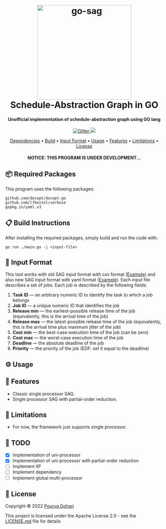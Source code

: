<h1 align="center">
  <br>
  <a href="https://postimg.cc/0z1zFYn2"><img src="https://i.postimg.cc/kgBWVwt8/logo.png" alt="go-sag" width="300"></a>
  <br>
  Schedule-Abstraction Graph in GO
  <br>
</h1>

<h4 align="center">Unofficial implementation of schedule-abstraction graph using GO lang</h4>

<p align="center">
  <a href="https://github.com/porya-gohary/Multi-rate-DAG-Framework/blob/master/LICENSE.md">
    <img src="https://img.shields.io/hexpm/l/apa"
         alt="Gitter">
  </a>
    <img src="https://img.shields.io/badge/Made%20with-GO-orange">

</p>
<p align="center">
  <a href="#-required-packages">Dependencies</a> •
  <a href="#-build-instructions">Build</a> •
  <a href="#-input-format">Input Format</a> •
  <a href="#%EF%B8%8F-usage">Usage</a> •
  <a href="#-features">Features</a> •
  <a href="#-limitations">Limitations</a> •
  <a href="#-license">License</a>
</p>
<h4 align="center">NOTICE: THIS PROGRAM IS UNDER DEVELOPMENT...</h4>


## 📦 Required Packages
This program uses the following packages:

```
github.com/docopt/docopt-go
github.com/lfkeitel/verbose
gopkg.in/yaml.v3
```


## 📋 Build Instructions
After installing the required packages, simply build and run the code with:
```
go run ./main.go -j <input-file> 
```

## 📄 Input Format
This tool works with old SAG input format with csv format ([Example](./example/example3.csv)) and also new SAG input format with yaml format ([Example](./example/example3.yaml)).
Each input file describes a set of jobs. Each job is described by the following fields:
1.   **Task ID** — an arbitrary numeric ID to identify the task to which a job belongs
2.   **Job ID** — a unique numeric ID that identifies the job
3.   **Release min** — the earliest-possible release time of the job (equivalently, this is the arrival time of the job)
4.   **Release max** — the latest-possible release time of the job (equivalently, this is the arrival time plus maximum jitter of the job)
5.   **Cost min** — the best-case execution time of the job (can be zero)
6.   **Cost max** — the worst-case execution time of the job
7.   **Deadline** — the absolute deadline of the job
8.   **Priority** — the priority of the job (EDF: set it equal to the deadline)

## ⚙️ Usage


## 🔧 Features
- Classic single processor SAG.
- Single processor SAG with partial-order reduction.

## 🚧 Limitations
- For now, the framework just supports single processor.

## 📝 TODO
- [x] Implementation of uni-processor
- [x] Implementation of uni-processor with partial-order reduction
- [ ] Implement IIP
- [ ] Implement dependency
- [ ] Implement global multi-processor

## 📜 License
Copyright © 2022 [Pourya Gohari](https://pourya-gohari.ir)

This project is licensed under the Apache License 2.0 - see the [LICENSE.md](LICENSE.md) file for details